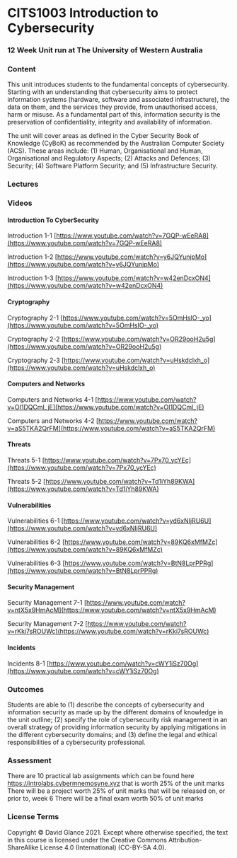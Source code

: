 # CITS1003 Introduction to Cybersecurity 

### 12 Week Unit run at The University of Western Australia

### Content

This unit introduces students to the fundamental concepts of cybersecurity. Starting with an understanding that cybersecurity aims to protect information systems (hardware, software and associated infrastructure), the data on them, and the services they provide, from unauthorised access, harm or misuse. As a fundamental part of this, information security is the preservation of confidentiality, integrity and availability of information.

The unit will cover areas as defined in the Cyber Security Book of Knowledge (CyBoK) as recommended by the Australian Computer Society (ACS). These areas include: (1) Human, Organisational and Human, Organisational and Regulatory Aspects; (2) Attacks and Defences; (3) Security; (4) Software Platform Security; and (5) Infrastructure Security.

### Lectures

### Videos

#### Introduction To CyberSecurity

Introduction 1-1 [https://www.youtube.com/watch?v=7GQP-wEeRA8](https://www.youtube.com/watch?v=7GQP-wEeRA8)

Introduction 1-2 [https://www.youtube.com/watch?v=y6JQYunjpMo](https://www.youtube.com/watch?v=y6JQYunjpMo)

Introduction 1-3 [https://www.youtube.com/watch?v=w42enDcxON4](https://www.youtube.com/watch?v=w42enDcxON4)

#### Cryptography

Cryptography 2-1 [https://www.youtube.com/watch?v=5OmHsIO-_yo](https://www.youtube.com/watch?v=5OmHsIO-_yo)

Cryptography 2-2 [https://www.youtube.com/watch?v=OR29ooH2u5g](https://www.youtube.com/watch?v=OR29ooH2u5g)

Cryptography 2-3 [https://www.youtube.com/watch?v=uHskdclxh_o](https://www.youtube.com/watch?v=uHskdclxh_o)

#### Computers and Networks

Computers and Networks 4-1 [https://www.youtube.com/watch?v=OI1DQCml_jE](https://www.youtube.com/watch?v=OI1DQCml_jE)

Computers and Networks 4-2 [https://www.youtube.com/watch?v=aS5TKA2QrFM](https://www.youtube.com/watch?v=aS5TKA2QrFM)

#### Threats

Threats 5-1 [https://www.youtube.com/watch?v=7Px70_ycYEc](https://www.youtube.com/watch?v=7Px70_ycYEc)

Threats 5-2 [https://www.youtube.com/watch?v=Td1iYh89KWA](https://www.youtube.com/watch?v=Td1iYh89KWA)

#### Vulnerabilities

Vulnerabilities 6-1 [https://www.youtube.com/watch?v=yd6xNIjRU6U](https://www.youtube.com/watch?v=yd6xNIjRU6U)

Vulnerabilities 6-2 [https://www.youtube.com/watch?v=89KQ6xMfMZc](https://www.youtube.com/watch?v=89KQ6xMfMZc)

Vulnerabilities 6-3 [https://www.youtube.com/watch?v=BtN8LprPPRg](https://www.youtube.com/watch?v=BtN8LprPPRg)

#### Security Management

Security Management 7-1 [https://www.youtube.com/watch?v=ntX5x9HmAcM](https://www.youtube.com/watch?v=ntX5x9HmAcM)

Security Management 7-2 [https://www.youtube.com/watch?v=rKki7sROUWc](https://www.youtube.com/watch?v=rKki7sROUWc)

#### Incidents

Incidents 8-1 [https://www.youtube.com/watch?v=cWY1iSz70Og](https://www.youtube.com/watch?v=cWY1iSz70Og)



### Outcomes
    
Students are able to (1) describe the concepts of cybersecurity and information security as made up by the different domains of knowledge in the unit outline; (2) specify the role of cybersecurity risk management in an overall strategy of providing information security by applying mitigations in the different cybersecurity domains; and (3) define the legal and ethical responsibilities of a cybersecurity professional.

### Assessment

There are 10 practical lab assignments which can be found here https://introlabs.cybermnemosyne.xyz that is worth 25% of the unit marks
There will be a project worth 25% of unit marks that will be released on, or prior to, week 6
There will be a final exam worth 50% of unit marks


### License Terms

Copyright © David Glance 2021. Except where otherwise specified, the text in this course is licensed under the Creative Commons Attribution-ShareAlike License 4.0 (International) (CC-BY-SA 4.0).
